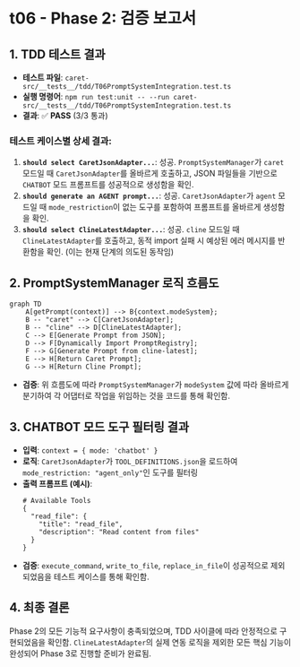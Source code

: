 # t06 - Phase 2: 검증 보고서

## 1. TDD 테스트 결과

- **테스트 파일**: `caret-src/__tests__/tdd/T06PromptSystemIntegration.test.ts`
- **실행 명령어**: `npm run test:unit -- --run caret-src/__tests__/tdd/T06PromptSystemIntegration.test.ts`
- **결과**: ✅ **PASS** (3/3 통과)

### 테스트 케이스별 상세 결과:
1.  **`should select CaretJsonAdapter...`**: 성공. `PromptSystemManager`가 `caret` 모드일 때 `CaretJsonAdapter`를 올바르게 호출하고, JSON 파일들을 기반으로 `CHATBOT` 모드 프롬프트를 성공적으로 생성함을 확인.
2.  **`should generate an AGENT prompt...`**: 성공. `CaretJsonAdapter`가 `agent` 모드일 때 `mode_restriction`이 없는 도구를 포함하여 프롬프트를 올바르게 생성함을 확인.
3.  **`should select ClineLatestAdapter...`**: 성공. `cline` 모드일 때 `ClineLatestAdapter`를 호출하고, 동적 import 실패 시 예상된 에러 메시지를 반환함을 확인. (이는 현재 단계의 의도된 동작임)

## 2. PromptSystemManager 로직 흐름도

```mermaid
graph TD
    A[getPrompt(context)] --> B{context.modeSystem};
    B -- "caret" --> C[CaretJsonAdapter];
    B -- "cline" --> D[ClineLatestAdapter];
    C --> E[Generate Prompt from JSON];
    D --> F[Dynamically Import PromptRegistry];
    F --> G[Generate Prompt from cline-latest];
    E --> H[Return Caret Prompt];
    G --> H[Return Cline Prompt];
```
- **검증**: 위 흐름도에 따라 `PromptSystemManager`가 `modeSystem` 값에 따라 올바르게 분기하여 각 어댑터로 작업을 위임하는 것을 코드를 통해 확인함.

## 3. CHATBOT 모드 도구 필터링 결과

- **입력**: `context = { mode: 'chatbot' }`
- **로직**: `CaretJsonAdapter`가 `TOOL_DEFINITIONS.json`을 로드하여 `mode_restriction: "agent_only"`인 도구를 필터링
- **출력 프롬프트 (예시)**:
  ```
  # Available Tools
  {
    "read_file": {
      "title": "read_file",
      "description": "Read content from files"
    }
  }
  ```
- **검증**: `execute_command`, `write_to_file`, `replace_in_file`이 성공적으로 제외되었음을 테스트 케이스를 통해 확인함.

## 4. 최종 결론

Phase 2의 모든 기능적 요구사항이 충족되었으며, TDD 사이클에 따라 안정적으로 구현되었음을 확인함. `ClineLatestAdapter`의 실제 연동 로직을 제외한 모든 핵심 기능이 완성되어 Phase 3로 진행할 준비가 완료됨.
